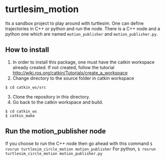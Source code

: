 # turtlesim_motion
Its a sandbox project to play around with turtlesim. One can define trajectories in C++ or python and run the node. There is a C++ node and a python one which are named `motion_publisher` and `motion_publisher.py`.

## How to install
1. In order to install this package, one must have the catkin workspace already created. If not created, follow the tutorial http://wiki.ros.org/catkin/Tutorials/create_a_workspace
2. Change directory to the source folder in catkin workspace 
```
$ cd catkin_ws/src
```
3. Clone the repository in this directory.
4. Go back to the catkin workspace and build.
```
$ cd catkin_ws
$ catkin_make
```
## Run the motion_publisher node
If you choose to run the C++ node then go ahead with this command
```$ rosrun turtlesim_circle_motion motion_publisher```
For python,
```$ rosrun turtlesim_circle_motion motion_publisher.py```
